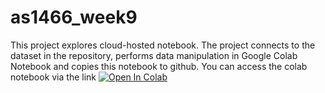 # as1466_week9

This project explores cloud-hosted notebook. The project connects to the dataset in the repository, performs data manipulation in Google Colab Notebook and copies this notebook to github. 
You can access the colab notebook via the link [![Open In Colab](https://colab.research.google.com/assets/colab-badge.svg)](https://colab.research.google.com/github/Nastiiasaenko/as1466_week9/blob/main/as1466_week9.ipynb)
